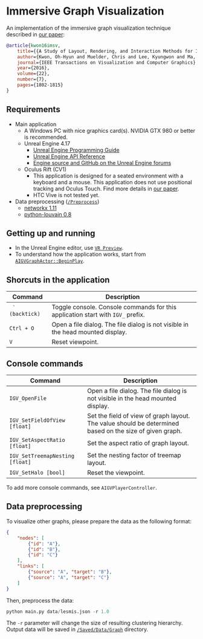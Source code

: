 # Immersive Graph Visualization
An implementation of the immersive graph visualization technique described in [our paper](https://goo.gl/MpZFBp):
```bibtex
@article{kwon16imsv,
    title={{A Study of Layout, Rendering, and Interaction Methods for Immersive Graph Visualization}},
    author={Kwon, Oh-Hyun and Muelder, Chris and Lee, Kyungwon and Ma, Kwan-Liu},
    journal={IEEE Transactions on Visualization and Computer Graphics},
    year={2016},
    volume={22},
    number={7},
    pages={1802-1815}
}
```

## Requirements
- Main application
    - A Windows PC with nice graphics card(s). NVIDIA GTX 980 or better is recommended.
    - Unreal Engine 4.17
        - [Unreal Engine Programming Guide](https://docs.unrealengine.com/latest/INT/Programming/index.html)
        - [Unreal Engine API Reference](https://docs.unrealengine.com/latest/INT/API/index.html)
        - [Engine source and GitHub on the Unreal Engine forums](https://forums.unrealengine.com/forumdisplay.php?1-Development-Discussion)
    - Oculus Rift (CV1)
        - This application is designed for a seated environment with a keyboard and a mouse. This application does not use positional tracking and Oculus Touch. Find more details in [our paper](https://goo.gl/MpZFBp).
        - HTC Vive is not tested yet.
- Data preprocessing ([`/Preprocess`](Preprocess))
    - [networkx 1.11](https://networkx.github.io/)
    - [python-louvain 0.8](https://github.com/taynaud/python-louvain)

## Getting up and running
- In the Unreal Engine editor, use [`VR Preview`](https://docs.unrealengine.com/latest/INT/Platforms/VR/CheatSheet/index.html).
- To understand how the application works, start from [`AIGVGraphActor::BeginPlay`](Source/ImsvGraphVis/IGVGraphActor.cpp).

## Shorcuts in the application
| Command | Description |
| --- | --- |
|`` ` (backtick)``| Toggle console. Console commands for this application start with `IGV_` prefix. |
|`Ctrl + O`    | Open a file dialog. The file dialog is not visible in the head mounted display. |
| `V`          | Reset viewpoint. |

## Console commands
| Command | Description |
| --- | --- |
|`IGV_OpenFile`                  | Open a file dialog. The file dialog is not visible in the head mounted display. |
|`IGV_SetFieldOfView [float]`    | Set the field of view of graph layout. The value should be determined based on the size of given graph. |
|`IGV_SetAspectRatio [float]`    | Set the aspect ratio of graph layout. |
|`IGV_SetTreemapNesting [float]` | Set the nesting factor of treemap layout. |
|`IGV_SetHalo [bool]`            | Reset the  viewpoint. |

To add more console commands, see `AIGVPlayerController`.

## Data preprocessing
To visualize other graphs, please prepare the data as the following format:
```json
{
    "nodes": [
        {"id": "A"},
        {"id": "B"},
        {"id": "C"}
    ],
    "links": [
        {"source": "A", "target": "B"},
        {"source": "A", "target": "C"}
    ]
}
```

Then, preprocess the data:
```python
python main.py data/lesmis.json -r 1.0
```
The `-r` parameter will change the size of resulting clustering hierarchy.
Output data will be saved in [`/Saved/Data/Graph`](Saved/Data/Graph) directory.
